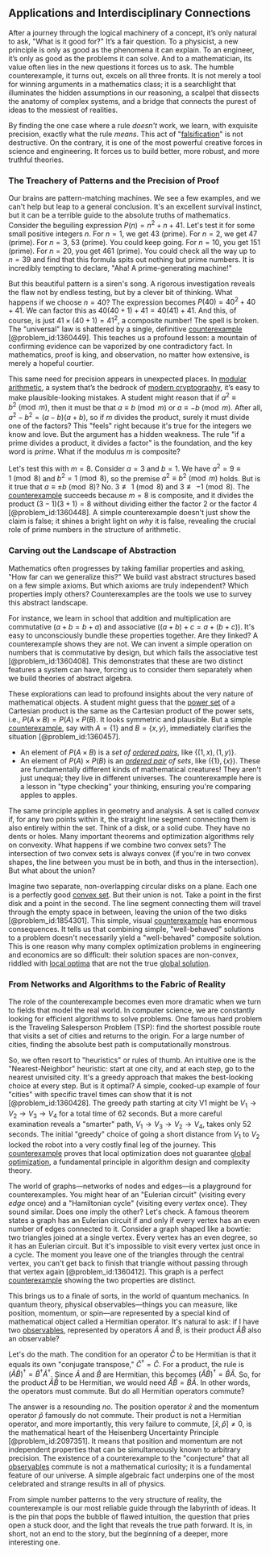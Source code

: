 ## Applications and Interdisciplinary Connections

After a journey through the logical machinery of a concept, it’s only natural to ask, "What is it good for?" It’s a fair question. To a physicist, a new principle is only as good as the phenomena it can explain. To an engineer, it’s only as good as the problems it can solve. And to a mathematician, its value often lies in the new questions it forces us to ask. The humble counterexample, it turns out, excels on all three fronts. It is not merely a tool for winning arguments in a mathematics class; it is a searchlight that illuminates the hidden assumptions in our reasoning, a scalpel that dissects the anatomy of complex systems, and a bridge that connects the purest of ideas to the messiest of realities.

By finding the one case where a rule *doesn't* work, we learn, with exquisite precision, exactly what the rule *means*. This act of "[falsification](@article_id:260402)" is not destructive. On the contrary, it is one of the most powerful creative forces in science and engineering. It forces us to build better, more robust, and more truthful theories.

### The Treachery of Patterns and the Precision of Proof

Our brains are pattern-matching machines. We see a few examples, and we can't help but leap to a general conclusion. It's an excellent survival instinct, but it can be a terrible guide to the absolute truths of mathematics. Consider the beguiling expression $P(n) = n^2 + n + 41$. Let's test it for some small positive integers $n$. For $n=1$, we get $43$ (prime). For $n=2$, we get $47$ (prime). For $n=3$, $53$ (prime). You could keep going. For $n=10$, you get $151$ (prime). For $n=20$, you get $461$ (prime). You could check all the way up to $n=39$ and find that this formula spits out nothing but prime numbers. It is incredibly tempting to declare, "Aha! A prime-generating machine!"

But this beautiful pattern is a siren's song. A rigorous investigation reveals the flaw not by endless testing, but by a clever bit of thinking. What happens if we choose $n=40$? The expression becomes $P(40) = 40^2 + 40 + 41$. We can factor this as $40(40+1) + 41 = 40(41) + 41$. And this, of course, is just $41 \times (40 + 1) = 41^2$, a composite number! The spell is broken. The "universal" law is shattered by a single, definitive [counterexample](@article_id:148166) [@problem_id:1360449]. This teaches us a profound lesson: a mountain of confirming evidence can be vaporized by one contradictory fact. In mathematics, proof is king, and observation, no matter how extensive, is merely a hopeful courtier.

This same need for precision appears in unexpected places. In [modular arithmetic](@article_id:143206), a system that’s the bedrock of [modern cryptography](@article_id:274035), it’s easy to make plausible-looking mistakes. A student might reason that if $a^2 \equiv b^2 \pmod{m}$, then it must be that $a \equiv b \pmod{m}$ or $a \equiv -b \pmod{m}$. After all, $a^2 - b^2 = (a-b)(a+b)$, so if $m$ divides the product, surely it must divide one of the factors? This "feels" right because it's true for the integers we know and love. But the argument has a hidden weakness. The rule "if a prime divides a product, it divides a factor" is the foundation, and the key word is *prime*. What if the modulus $m$ is composite?

Let's test this with $m=8$. Consider $a=3$ and $b=1$. We have $a^2 = 9 \equiv 1 \pmod{8}$ and $b^2 = 1 \pmod{8}$, so the premise $a^2 \equiv b^2 \pmod{m}$ holds. But is it true that $a \equiv \pm b \pmod{8}$? No. $3 \not\equiv 1 \pmod{8}$ and $3 \not\equiv -1 \pmod{8}$. The [counterexample](@article_id:148166) succeeds because $m=8$ is composite, and it divides the product $(3-1)(3+1)=8$ without dividing either the factor $2$ or the factor $4$ [@problem_id:1360448]. A simple counterexample doesn't just show the claim is false; it shines a bright light on *why* it is false, revealing the crucial role of prime numbers in the structure of arithmetic.

### Carving out the Landscape of Abstraction

Mathematics often progresses by taking familiar properties and asking, "How far can we generalize this?" We build vast abstract structures based on a few simple axioms. But which axioms are truly independent? Which properties imply others? Counterexamples are the tools we use to survey this abstract landscape.

For instance, we learn in school that addition and multiplication are commutative ($a+b=b+a$) and associative ($(a+b)+c = a+(b+c)$). It's easy to unconsciously bundle these properties together. Are they linked? A counterexample shows they are not. We can invent a simple operation on numbers that is commutative by design, but which fails the associative test [@problem_id:1360408]. This demonstrates that these are two distinct features a system can have, forcing us to consider them separately when we build theories of abstract algebra.

These explorations can lead to profound insights about the very nature of mathematical objects. A student might guess that the [power set](@article_id:136929) of a Cartesian product is the same as the Cartesian product of the power sets, i.e., $P(A \times B) = P(A) \times P(B)$. It looks symmetric and plausible. But a simple [counterexample](@article_id:148166), say with $A=\{1\}$ and $B=\{x,y\}$, immediately clarifies the situation [@problem_id:1360457].
*   An element of $P(A \times B)$ is a *set of [ordered pairs](@article_id:269208)*, like $\{ (1,x), (1,y) \}$.
*   An element of $P(A) \times P(B)$ is an *[ordered pair](@article_id:147855) of sets*, like $( \{1\}, \{x\} )$.
These are fundamentally different kinds of mathematical creatures! They aren't just unequal; they live in different universes. The counterexample here is a lesson in "type checking" your thinking, ensuring you're comparing apples to apples.

The same principle applies in geometry and analysis. A set is called *convex* if, for any two points within it, the straight line segment connecting them is also entirely within the set. Think of a disk, or a solid cube. They have no dents or holes. Many important theorems and optimization algorithms rely on convexity. What happens if we combine two convex sets? The intersection of two convex sets is always convex (if you're in two convex shapes, the line between you must be in both, and thus in the intersection). But what about the union?

Imagine two separate, non-overlapping circular disks on a plane. Each one is a perfectly good [convex set](@article_id:267874). But their union is not. Take a point in the first disk and a point in the second. The line segment connecting them will travel through the empty space in between, leaving the union of the two disks [@problem_id:1854301]. This simple, visual [counterexample](@article_id:148166) has enormous consequences. It tells us that combining simple, "well-behaved" solutions to a problem doesn't necessarily yield a "well-behaved" composite solution. This is one reason why many complex optimization problems in engineering and economics are so difficult: their solution spaces are non-convex, riddled with [local optima](@article_id:172355) that are not the true [global solution](@article_id:180498).

### From Networks and Algorithms to the Fabric of Reality

The role of the counterexample becomes even more dramatic when we turn to fields that model the real world. In computer science, we are constantly looking for efficient algorithms to solve problems. One famous hard problem is the Traveling Salesperson Problem (TSP): find the shortest possible route that visits a set of cities and returns to the origin. For a large number of cities, finding the absolute best path is computationally monstrous.

So, we often resort to "heuristics" or rules of thumb. An intuitive one is the "Nearest-Neighbor" heuristic: start at one city, and at each step, go to the nearest unvisited city. It's a greedy approach that makes the best-looking choice at every step. But is it optimal? A simple, cooked-up example of four "cities" with specific travel times can show that it is not [@problem_id:1360428]. The greedy path starting at city V1 might be $V_1 \to V_2 \to V_3 \to V_4$ for a total time of 62 seconds. But a more careful examination reveals a "smarter" path, $V_1 \to V_3 \to V_2 \to V_4$, takes only 52 seconds. The initial "greedy" choice of going a short distance from $V_1$ to $V_2$ locked the robot into a very costly final leg of the journey. This [counterexample](@article_id:148166) proves that local optimization does not guarantee [global optimization](@article_id:633966), a fundamental principle in algorithm design and complexity theory.

The world of graphs—networks of nodes and edges—is a playground for counterexamples. You might hear of an "Eulerian circuit" (visiting every *edge* once) and a "Hamiltonian cycle" (visiting every *vertex* once). They sound similar. Does one imply the other? Let's check. A famous theorem states a graph has an Eulerian circuit if and only if every vertex has an even number of edges connected to it. Consider a graph shaped like a bowtie: two triangles joined at a single vertex. Every vertex has an even degree, so it has an Eulerian circuit. But it's impossible to visit every vertex just once in a cycle. The moment you leave one of the triangles through the central vertex, you can't get back to finish that triangle without passing through that vertex again [@problem_id:1360412]. This graph is a perfect [counterexample](@article_id:148166) showing the two properties are distinct.

This brings us to a finale of sorts, in the world of quantum mechanics. In quantum theory, physical observables—things you can measure, like position, momentum, or spin—are represented by a special kind of mathematical object called a Hermitian operator. It's natural to ask: if I have two [observables](@article_id:266639), represented by operators $\hat{A}$ and $\hat{B}$, is their product $\hat{A}\hat{B}$ also an observable?

Let's do the math. The condition for an operator $\hat{C}$ to be Hermitian is that it equals its own "conjugate transpose," $\hat{C}^\dagger = \hat{C}$. For a product, the rule is $(\hat{A}\hat{B})^\dagger = \hat{B}^\dagger \hat{A}^\dagger$. Since $\hat{A}$ and $\hat{B}$ are Hermitian, this becomes $(\hat{A}\hat{B})^\dagger = \hat{B}\hat{A}$. So, for the product $\hat{A}\hat{B}$ to be Hermitian, we would need $\hat{A}\hat{B} = \hat{B}\hat{A}$. In other words, the operators must commute. But do all Hermitian operators commute?

The answer is a resounding *no*. The position operator $\hat{x}$ and the momentum operator $\hat{p}$ famously do not commute. Their product is not a Hermitian operator, and more importantly, this very failure to commute, $[\hat{x}, \hat{p}] \neq 0$, is the mathematical heart of the Heisenberg Uncertainty Principle [@problem_id:2097351]. It means that position and momentum are not independent properties that can be simultaneously known to arbitrary precision. The existence of a counterexample to the "conjecture" that all [observables](@article_id:266639) commute is not a mathematical curiosity; it is a fundamental feature of our universe. A simple algebraic fact underpins one of the most celebrated and strange results in all of physics.

From simple number patterns to the very structure of reality, the counterexample is our most reliable guide through the labyrinth of ideas. It is the pin that pops the bubble of flawed intuition, the question that pries open a stuck door, and the light that reveals the true path forward. It is, in short, not an end to the story, but the beginning of a deeper, more interesting one.